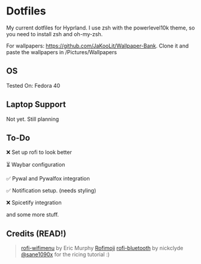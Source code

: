 # Dotfiles

My current dotfiles for Hyprland.
I use zsh with the powerlevel10k theme, so you need to install zsh and oh-my-zsh.

For wallpapers: https://github.com/JaKooLit/Wallpaper-Bank. Clone it and paste the
wallpapers in /Pictures/Wallpapers

## OS
Tested On: Fedora 40

## Laptop Support
Not yet. Still planning

## To-Do
❌ Set up rofi to look better

⏳ Waybar configuration

✅ Pywal and Pywalfox integration

✅ Notification setup. (needs styling)

❌ Spicetify integration

 and some more stuff.

## Credits (READ!)
> [rofi-wifimenu](https://github.com/ericmurphyxyz/rofi-wifi-menu) by Eric Murphy
> [Rofimoji](https://github.com/fdw/rofimoji)
> [rofi-bluetooth](https://github.com/nickclyde/rofi-bluetooth) by nickclyde
> [@sane1090x](https://www.youtube.com/@sane1090x0) for the ricing tutorial :)

